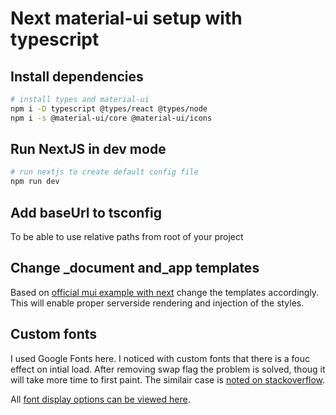 # Next material-ui setup with typescript

## Install dependencies

```bash
# install types and material-ui
npm i -D typescript @types/react @types/node
npm i -s @material-ui/core @material-ui/icons
```

## Run NextJS in dev mode

```bash
# run nextjs to create default config file
npm run dev
```

## Add baseUrl to tsconfig

To be able to use relative paths from root of your project

## Change _document and_app templates

Based on [official mui example with next](https://github.com/mui-org/material-ui/tree/next/examples/nextjs-with-typescript) change the templates accordingly.
This will enable proper serverside rendering and injection of the styles.

## Custom fonts

I used Google Fonts here. I noticed with custom fonts that there is a fouc effect on intial load. After removing swap flag the problem is solved, thoug it will take more time to first paint. The similair case is [noted on stackoverflow](https://stackoverflow.com/questions/56537360/google-font-display-swap-strange-behaviour).

All [font display options can be viewed here](https://developer.mozilla.org/en-US/docs/Web/CSS/@font-face/font-display).
